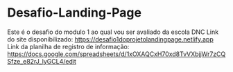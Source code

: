 # Desafio-Landing-Page
Este é o desafio do modulo 1 ao qual vou ser avaliado da escola DNC
Link do site disponibilizado: https://desafio1doprojetolandingpage.netlify.app
Link da planilha de registro de informação: https://docs.google.com/spreadsheets/d/1xOXAQCxH70xd8TvVXbjjWr7zCQSfze_e82rJ_lyGCL4/edit
